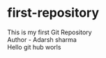 # first-repository
This is my first Git Repository
<br>
Author - Adarsh sharma
<br>
Hello  git hub worls
